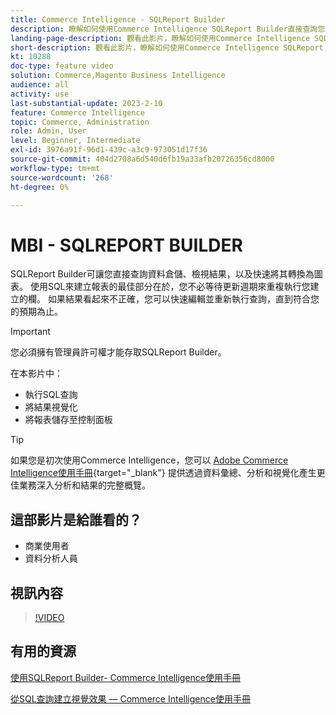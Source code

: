 ```yaml
---
title: Commerce Intelligence - SQLReport Builder
description: 瞭解如何使用Commerce Intelligence SQLReport Builder直接查詢您的資料倉儲、檢視結果，並快速將其轉換為圖表。
landing-page-description: 觀看此影片，瞭解如何使用Commerce Intelligence SQLReport Builder直接查詢您的資料倉儲、檢視結果，並快速將其轉換為圖表。
short-description: 觀看此影片，瞭解如何使用Commerce Intelligence SQLReport Builder直接查詢您的資料倉儲、檢視結果，並快速將其轉換為圖表。
kt: 10288
doc-type: feature video
solution: Commerce,Magento Business Intelligence
audience: all
activity: use
last-substantial-update: 2023-2-10
feature: Commerce Intelligence
topic: Commerce, Administration
role: Admin, User
level: Beginner, Intermediate
exl-id: 3976a91f-96d1-439c-a3c9-973051d17f36
source-git-commit: 404d2708a6d540d6fb19a33afb20726356cd8000
workflow-type: tm+mt
source-wordcount: '268'
ht-degree: 0%

---
```


# MBI - SQLREPORT BUILDER

SQLReport Builder可讓您直接查詢資料倉儲、檢視結果，以及快速將其轉換為圖表。 使用SQL來建立報表的最佳部分在於，您不必等待更新週期來重複執行您建立的欄。 如果結果看起來不正確，您可以快速編輯並重新執行查詢，直到符合您的預期為止。

>[!IMPORTANT]
>
>您必須擁有管理員許可權才能存取SQLReport Builder。

在本影片中：

- 執行SQL查詢
- 將結果視覺化
- 將報表儲存至控制面板

>[!TIP]
>
>如果您是初次使用Commerce Intelligence，您可以 [Adobe Commerce Intelligence使用手冊](https://experienceleague.adobe.com/docs/commerce-business-intelligence/mbi/guide-overview.html){target="_blank"} 提供透過資料彙總、分析和視覺化產生更佳業務深入分析和結果的完整概覽。

## 這部影片是給誰看的？

- 商業使用者
- 資料分析人員

## 視訊內容

>[!VIDEO](https://video.tv.adobe.com/v/342406?quality=12&learn=on)

## 有用的資源

[使用SQLReport Builder- Commerce Intelligence使用手冊](https://experienceleague.adobe.com/docs/commerce-business-intelligence/mbi/analyze/sql/sql-rpt-bldr.html)

[從SQL查詢建立視覺效果 — Commerce Intelligence使用手冊](https://experienceleague.adobe.com/docs/commerce-business-intelligence/mbi/tutorials/create-visuals-from-sql.html)
